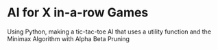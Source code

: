 # AI for X in-a-row Games
Using Python, making a tic-tac-toe AI that uses a utility function and the Minimax Algorithm with Alpha Beta Pruning
